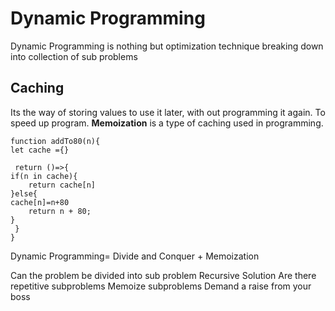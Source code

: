 # Dynamic Programming

Dynamic Programming is nothing but optimization technique
breaking down into collection of sub problems


## Caching
Its the way of storing values to use it later, with out programming it again. To speed up program. **Memoization** is a type of caching used in programming.

```
function addTo80(n){
let cache ={}

 return ()=>{
if(n in cache){
    return cache[n]
}else{
cache[n]=n+80
    return n + 80;
}
 }   
}

```

Dynamic Programming=
Divide and Conquer + Memoization

Can the problem be divided into sub problem
Recursive Solution
Are there repetitive subproblems
Memoize  subproblems
Demand a raise from your boss
